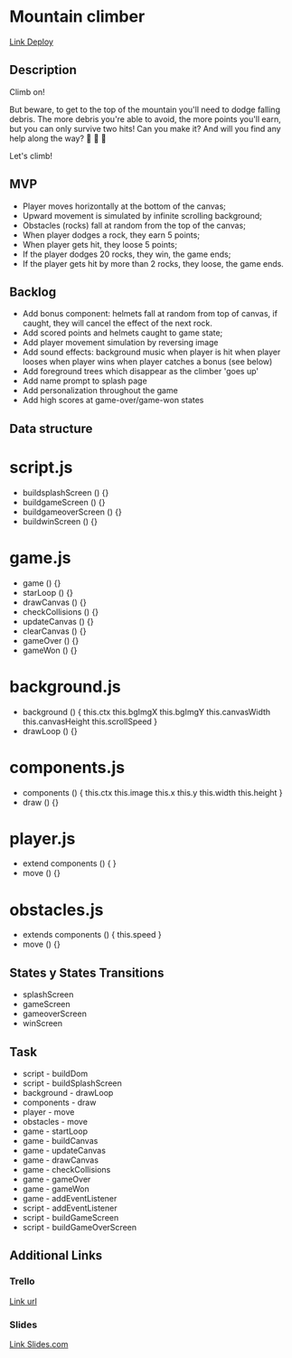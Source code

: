 # Mountain climber

[Link Deploy](https://github.com/aafmartins/mountain-climber)

## Description

Climb on!

But beware, to get to the top of the mountain you'll need to dodge falling debris. The more debris you're able to avoid, the more points you'll earn, but you can only survive two hits! Can you make it? And will you find any help along the way? 🥁 🥁 🥁

Let's climb!

## MVP

- Player moves horizontally at the bottom of the canvas;
- Upward movement is simulated by infinite scrolling background;
- Obstacles (rocks) fall at random from the top of the canvas;
- When player dodges a rock, they earn 5 points;
- When player gets hit, they loose 5 points;
- If the player dodges 20 rocks, they win, the game ends;
- If the player gets hit by more than 2 rocks, they loose, the game ends.

## Backlog

- Add bonus component: helmets fall at random from top of canvas, if caught, they will cancel the effect of the next rock.
- Add scored points and helmets caught to game state;
- Add player movement simulation by reversing image
- Add sound effects:
  background music
  when player is hit
  when player looses
  when player wins
  when player catches a bonus (see below)
- Add foreground trees which disappear as the climber 'goes up'
- Add name prompt to splash page
- Add personalization throughout the game
- Add high scores at game-over/game-won states

## Data structure

# script.js

- buildsplashScreen () {}
- buildgameScreen () {}
- buildgameoverScreen () {}
- buildwinScreen () {}

# game.js

- game () {}
- starLoop () {}
- drawCanvas () {}
- checkCollisions () {}
- updateCanvas () {}
- clearCanvas () {}
- gameOver () {}
- gameWon () {}

# background.js

- background () {
  this.ctx
  this.bgImgX
  this.bgImgY
  this.canvasWidth
  this.canvasHeight
  this.scrollSpeed
  }
- drawLoop () {}

# components.js

- components () {
  this.ctx
  this.image
  this.x
  this.y
  this.width
  this.height
  }
- draw () {}

# player.js

- extend components () {
  }
- move () {}

# obstacles.js

- extends components () {
  this.speed
  }
- move () {}

## States y States Transitions

- splashScreen
- gameScreen
- gameoverScreen
- winScreen

## Task

- script - buildDom
- script - buildSplashScreen
- background - drawLoop
- components - draw
- player - move
- obstacles - move
- game - startLoop
- game - buildCanvas
- game - updateCanvas
- game - drawCanvas
- game - checkCollisions
- game - gameOver
- game - gameWon
- game - addEventListener
- script - addEventListener
- script - buildGameScreen
- script - buildGameOverScreen

## Additional Links

### Trello

[Link url](https://trello.com/b/E4fnjTZe/ih-p1-mountainclimber)

### Slides

[Link Slides.com](http://slides.com)
